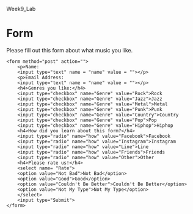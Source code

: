 Week9_Lab
<!DOCTYPE html>
<html>
<head>
	<meta charset="utf-8">
	<meta name="viewport" content="width=device-width, initial-scale=1">
</head>
<body>
	<h1>Form</h1>
	<p>Please fill out this form about what music you like.</p>

	<form method="post" action="">
		<p>Name:
		<input type="text" name = "name" value = ""></p>
		<p>Email Address:
		<input type="text" name = "name" value = ""></p>
		<h4>Genres you like:</h4>
		<input type="checkbox" name="Genre" value="Rock">Rock
		<input type="checkbox" name="Genre" value="Jazz">Jazz
		<input type="checkbox" name="Genre" value="Metal">Metal
		<input type="checkbox" name="Genre" value="Punk">Punk
		<input type="checkbox" name="Genre" value="Country">Country
		<input type="checkbox" name="Genre" value="Pop">Pop
		<input type="checkbox" name="Genre" value="Hiphop">Hiphop
		<h4>How did you learn about this form?</h4>
		<input type="radio" name="how" value="Facebook">Facebook
		<input type="radio" name="how" value="Instagram">Instagram
		<input type="radio" name="how" value="Line">Line
		<input type="radio" name="how" value="Friends">Friends
		<input type="radio" name="how" value="Other">Other
		<h4>Please rate us!</h4>
		<select name= "Rate">
		<option value="Not Bad">Not Bad</option>
		<option value="Good">Good</option>
		<option value="Couldn't Be Better">Couldn't Be Better</option>
		<option value="Not My Type">Not My Type</option>
		</select>
		<input type="Submit">
	</form>
</body>
</html>

